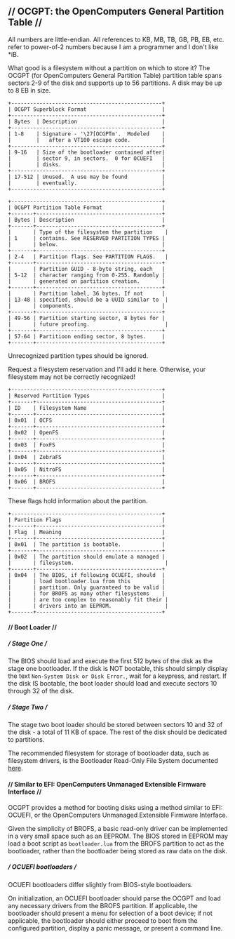 ## // OCGPT: the OpenComputers General Partition Table //

All numbers are little-endian. All references to KB, MB, TB, GB, PB, EB, etc. refer to power-of-2 numbers because I am a programmer and I don't like \*iB.

What good is a filesystem without a partition on which to store it? The OCGPT (for OpenComputers General Partition Table) partition table spans sectors 2-9 of the disk and supports up to 56 partitions. A disk may be up to 8 EB in size.

```
+------------------------------------------------+
| OCGPT Superblock Format                        |
+------------------------------------------------+
| Bytes  | Description                           |
+------------------------------------------------+
| 1-8    | Signature - '\27[OCGPTm'.  Modeled    |
|        |   after a VT100 escape code.          |
+------------------------------------------------+
| 9-16   | Size of the bootloader contained after|
|        | sector 9, in sectors.  0 for OCUEFI   |
|        | disks.                                |
+------------------------------------------------+
| 17-512 | Unused.  A use may be found           |
|        | eventually.                           |
+------------------------------------------------+
```

```
+------------------------------------------------+
| OCGPT Partition Table Format                   |
+-------+----------------------------------------+
| Bytes | Description                            |
+-------+----------------------------------------+
|       | Type of the filesystem the partition    |
| 1     | contains. See RESERVED PARTITION TYPES |
|       | below.                                 |
+-------+----------------------------------------+
| 2-4   | Partition flags. See PARTITION FLAGS.   |
+-------+----------------------------------------+
|       | Partition GUID - 8-byte string, each   |
| 5-12  | character ranging from 0-255. Randomly |
|       | generated on partition creation.       |
+-------+----------------------------------------+
|       | Partition label, 36 bytes. If not      |
| 13-48 | specified, should be a UUID similar to  |
|       | components.                            |
+-------+----------------------------------------+
| 49-56 | Partition starting sector, 8 bytes for |
|       | future proofing.                        |
+-------+----------------------------------------+
| 57-64 | Partitioon ending sector, 8 bytes.     |
+-------+----------------------------------------+
```

Unrecognized partition types should be ignored.

Request a filesystem reservation and I'll add it here. Otherwise, your filesystem may not be correctly recognized!
```
+------------------------------------------------+
| Reserved Partition Types                       |
+-------+----------------------------------------+
| ID    | Filesystem Name                        |
+-------+----------------------------------------+
| 0x01  | OCFS                                   |
+-------+----------------------------------------+
| 0x02  | OpenFS                                 |
+-------+----------------------------------------+
| 0x03  | FoxFS                                  |
+-------+----------------------------------------+
| 0x04  | ZebraFS                                |
+-------+----------------------------------------+
| 0x05  | NitroFS                                |
+-------+----------------------------------------+
| 0x06  | BROFS                                  |
+-------+----------------------------------------+
```

These flags hold information about the partition.
```
+------------------------------------------------+
| Partition Flags                                |
+-------+----------------------------------------+
| Flag  | Meaning                                |
+-------+----------------------------------------+
| 0x01  | The partition is bootable.             |
+-------+----------------------------------------+
| 0x02  | The partition should emulate a managed |
|       | filesystem.                             |
+-------+----------------------------------------+
| 0x04  | The BIOS, if following OCUEFI, should  |
|       | load bootloader.lua from this          |
|       | partition. Only guaranteed to be valid |
|       | for BROFS as many other filesystems    |
|       | are too complex to reasonably fit their |
|       | drivers into an EEPROM.                 |
+-------+----------------------------------------+
```

#### // Boot Loader //

##### / Stage One /
The BIOS should load and execute the first 512 bytes of the disk as the stage one bootloader. If the disk is NOT bootable, this should simply display the text `Non-System Disk or Disk Error.`, wait for a keypress, and restart. If the disk IS bootable, the boot loader should load and execute sectors 10 through 32 of the disk.

##### / Stage Two /
The stage two boot loader should be stored between sectors 10 and 32 of the disk - a total of 11 KB of space. The rest of the disk should be dedicated to partitions.

The recommended filesystem for storage of bootloader data, such as filesystem drivers, is the Bootloader Read-Only File System documented [here](https://ocfs.github.io/brofs).

#### // Similar to EFI: OpenComputers Unmanaged Extensible Firmware Interface //
OCGPT provides a method for booting disks using a method similar to EFI: OCUEFI, or the OpenComputers Unmanaged Extensible Firmware Interface.

Given the simplicity of BROFS, a basic read-only driver can be implemented in a very small space such as an EEPROM. The BIOS stored in EEPROM may load a boot script as `bootloader.lua` from the BROFS partition to act as the bootloader, rather than the bootloader being stored as raw data on the disk.

##### / OCUEFI bootloaders /

OCUEFI bootloaders differ slightly from BIOS-style bootloaders.

On initialization, an OCUEFI bootloader should parse the OCGPT and load any necessary drivers from the BROFS partition. If applicable, the bootloader should present a menu for selection of a boot device; if not applicable, the bootloader should either proceed to boot from the configured partition, display a panic message, or present a command line.
